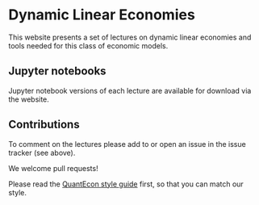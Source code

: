 # Dynamic Linear Economies

This website presents a set of lectures on dynamic linear economies and tools needed for this class of economic models.

## Jupyter notebooks

Jupyter notebook versions of each lecture are available for download
via the website.

## Contributions

To comment on the lectures please add to or open an issue in the issue tracker (see above).

We welcome pull requests!  

Please read the [QuantEcon style guide](https://manual.quantecon.org/intro.html) first, so that you can match our style.